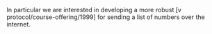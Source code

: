 In particular we are interested in developing a more robust [v protocol/course-offering/1999] for
sending a list of numbers over the internet.
